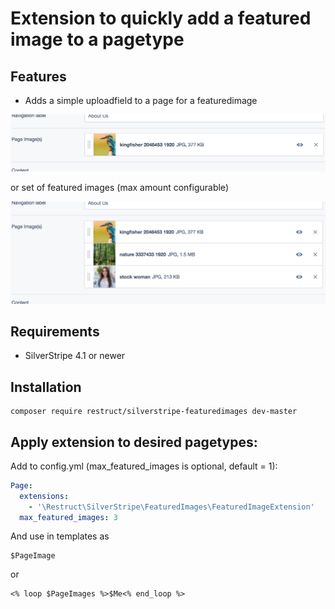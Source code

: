 Extension to quickly add a featured image to a pagetype
=======================================================

## Features

* Adds a simple uploadfield to a page for a featuredimage

![One/single image](docs/assets/single_image.png)

or set of featured images (max amount configurable)

![multiple sortable images](docs/assets/multiple_images.png)

## Requirements

* SilverStripe 4.1 or newer

## Installation

```
composer require restruct/silverstripe-featuredimages dev-master
```

## Apply extension to desired pagetypes:

Add to config.yml (max_featured_images is optional, default = 1):

```yaml
Page:
  extensions:
    - '\Restruct\SilverStripe\FeaturedImages\FeaturedImageExtension'
  max_featured_images: 3
```

And use in templates as 
```
$PageImage
```
or
```
<% loop $PageImages %>$Me<% end_loop %>
